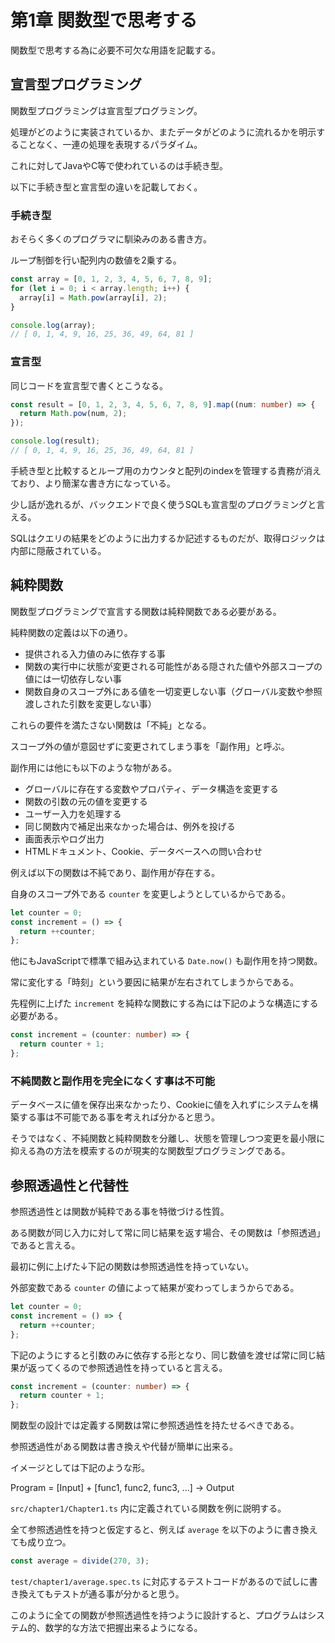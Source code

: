 # 第1章 関数型で思考する

関数型で思考する為に必要不可欠な用語を記載する。

## 宣言型プログラミング

関数型プログラミングは宣言型プログラミング。

処理がどのように実装されているか、またデータがどのように流れるかを明示することなく、一連の処理を表現するパラダイム。

これに対してJavaやC等で使われているのは手続き型。

以下に手続き型と宣言型の違いを記載しておく。

### 手続き型

おそらく多くのプログラマに馴染みのある書き方。

ループ制御を行い配列内の数値を2乗する。

```typescript
const array = [0, 1, 2, 3, 4, 5, 6, 7, 8, 9];
for (let i = 0; i < array.length; i++) {
  array[i] = Math.pow(array[i], 2);
}

console.log(array);
// [ 0, 1, 4, 9, 16, 25, 36, 49, 64, 81 ]
```

### 宣言型

同じコードを宣言型で書くとこうなる。

```typescript
const result = [0, 1, 2, 3, 4, 5, 6, 7, 8, 9].map((num: number) => {
  return Math.pow(num, 2);
});

console.log(result);
// [ 0, 1, 4, 9, 16, 25, 36, 49, 64, 81 ]
```

手続き型と比較するとループ用のカウンタと配列のindexを管理する責務が消えており、より簡潔な書き方になっている。

少し話が逸れるが、バックエンドで良く使うSQLも宣言型のプログラミングと言える。

SQLはクエリの結果をどのように出力するか記述するものだが、取得ロジックは内部に隠蔽されている。

## 純粋関数

関数型プログラミングで宣言する関数は純粋関数である必要がある。

純粋関数の定義は以下の通り。

- 提供される入力値のみに依存する事
- 関数の実行中に状態が変更される可能性がある隠された値や外部スコープの値には一切依存しない事
- 関数自身のスコープ外にある値を一切変更しない事（グローバル変数や参照渡しされた引数を変更しない事）

これらの要件を満たさない関数は「不純」となる。

スコープ外の値が意図せずに変更されてしまう事を「副作用」と呼ぶ。

副作用には他にも以下のような物がある。

- グローバルに存在する変数やプロパティ、データ構造を変更する
- 関数の引数の元の値を変更する
- ユーザー入力を処理する
- 同じ関数内で補足出来なかった場合は、例外を投げる
- 画面表示やログ出力
- HTMLドキュメント、Cookie、データベースへの問い合わせ

例えば以下の関数は不純であり、副作用が存在する。

自身のスコープ外である `counter` を変更しようとしているからである。

```typescript
let counter = 0;
const increment = () => {
  return ++counter;
};
```

他にもJavaScriptで標準で組み込まれている `Date.now()` も副作用を持つ関数。

常に変化する「時刻」という要因に結果が左右されてしまうからである。

先程例に上げた `increment` を純粋な関数にする為には下記のような構造にする必要がある。

```typescript
const increment = (counter: number) => {
  return counter + 1;
};
```

### 不純関数と副作用を完全になくす事は不可能

データベースに値を保存出来なかったり、Cookieに値を入れずにシステムを構築する事は不可能である事を考えれば分かると思う。

そうではなく、不純関数と純粋関数を分離し、状態を管理しつつ変更を最小限に抑える為の方法を模索するのが現実的な関数型プログラミングである。

## 参照透過性と代替性

参照透過性とは関数が純粋である事を特徴づける性質。

ある関数が同じ入力に対して常に同じ結果を返す場合、その関数は「参照透過」であると言える。

最初に例に上げた↓下記の関数は参照透過性を持っていない。

外部変数である `counter` の値によって結果が変わってしまうからである。

```typescript
let counter = 0;
const increment = () => {
  return ++counter;
};
```

下記のようにすると引数のみに依存する形となり、同じ数値を渡せば常に同じ結果が返ってくるので参照透過性を持っていると言える。

```typescript
const increment = (counter: number) => {
  return counter + 1;
};
```

関数型の設計では定義する関数は常に参照透過性を持たせるべきである。

参照透過性がある関数は書き換えや代替が簡単に出来る。

イメージとしては下記のような形。

Program = [Input] + [func1, func2, func3, ...] -> Output

`src/chapter1/Chapter1.ts` 内に定義されている関数を例に説明する。

全て参照透過性を持つと仮定すると、例えば `average` を以下のように書き換えても成り立つ。

```typescript
const average = divide(270, 3);
```

`test/chapter1/average.spec.ts` に対応するテストコードがあるので試しに書き換えてもテストが通る事が分かると思う。

このように全ての関数が参照透過性を持つように設計すると、プログラムはシステム的、数学的な方法で把握出来るようになる。
